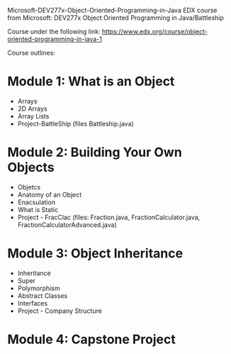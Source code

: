 Microsoft-DEV277x-Object-Oriented-Programming-in-Java
EDX course from Microsoft: DEV277x Object Oriented Programming in Java/Battleship

Course under the following link:
https://www.edx.org/course/object-oriented-programming-in-java-1


Course outlines:
# Module 1: What is an Object # 
* Arrays
* 2D Arrays
* Array Lists
* Project-BattleShip (files Battleship.java)
# Module 2: Building Your Own Objects #
* Objetcs
* Anatomy of an Object
* Enacsulation
* What is Static
* Project - FracClac (files: Fraction.java, FractionCalculator.java, FractionCalculatorAdvanced.java)
# Module 3: Object Inheritance #
* Inheritance
* Super
* Polymorphism
* Abstract Classes
* Interfaces
* Project - Company Structure
# Module 4: Capstone Project #

